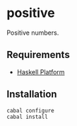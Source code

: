 
# positive

Positive numbers.

## Requirements

* [Haskell Platform](http://www.haskell.org/platform)

## Installation

    cabal configure
    cabal install
